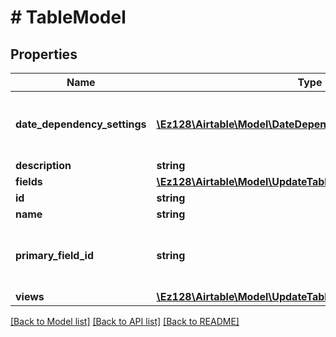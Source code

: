 # # TableModel

## Properties

Name | Type | Description | Notes
------------ | ------------- | ------------- | -------------
**date_dependency_settings** | [**\Ez128\Airtable\Model\DateDependencySettings**](DateDependencySettings.md) | The date dependency settings for the table, if they exist. | [optional]
**description** | **string** |  | [optional]
**fields** | [**\Ez128\Airtable\Model\UpdateTable200ResponseFieldsInner[]**](UpdateTable200ResponseFieldsInner.md) |  |
**id** | **string** |  |
**name** | **string** |  |
**primary_field_id** | **string** | The first column in the table and every view. |
**views** | [**\Ez128\Airtable\Model\UpdateTable200ResponseViewsInner[]**](UpdateTable200ResponseViewsInner.md) |  |

[[Back to Model list]](../../README.md#models) [[Back to API list]](../../README.md#endpoints) [[Back to README]](../../README.md)
